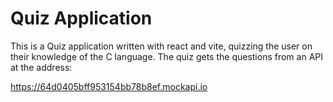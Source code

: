 # Quiz Application

This is a Quiz application written with react and vite, quizzing the user on their knowledge of the C language.
The quiz gets the questions from an API at the address:

  https://64d0405bff953154bb78b8ef.mockapi.io
